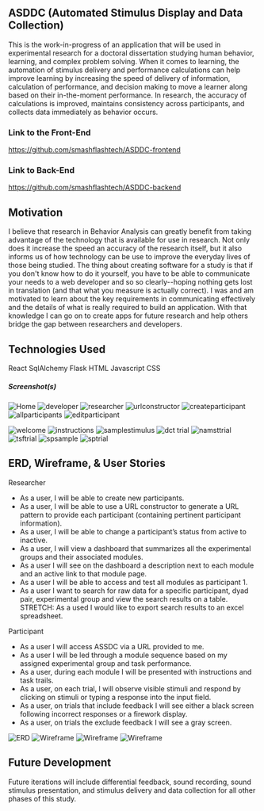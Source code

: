 ## ASDDC (Automated Stimulus Display and Data Collection)
This is the work-in-progress of an application that will be used in experimental research for a doctoral dissertation studying human behavior, learning, and complex problem solving. When it comes to learning, the automation of stimulus delivery and performance calculations can help improve learning by increasing the speed of delivery of information, calculation of performance, and decision making to move a learner along based on their in-the-moment performance. In research, the accuracy of calculations is improved, maintains consistency across participants, and collects data immediately as behavior occurs. 

### Link to the Front-End
https://github.com/smashflashtech/ASDDC-frontend
### Link to Back-End
https://github.com/smashflashtech/ASDDC-backend

## Motivation
I believe that research in Behavior Analysis can greatly benefit from taking advantage of the technology that is available for use in research. Not only does it increase the speed an accuracy of the research itself, but it also informs us of how technology can be use to improve the everyday lives of those being studied. The thing about creating software for a study is that if you don't know how to do it yourself, you have to be able to communicate your needs to a web developer and so so clearly--hoping nothing gets lost in translation (and that what you measure is actually correct). I was and am motivated to learn about the key requirements in communicating effectively and the details of what is really required to build an application. With that knowledge I can go on to create apps for future research and help others bridge the gap between researchers and developers.

## Technologies Used
React
SqlAlchemy
Flask
HTML
Javascript
CSS

##### Screenshot(s) 
![Home](/screenshots/01-home.png)
![developer](/screenshots/02-developer.png)
![researcher](/screenshots/03-researcher.png)
![urlconstructor](/screenshots/04-urlconstructor.png)
![createparticipant](/screenshots/05-createparticipant.png)
![allparticipants](/screenshots/06-allparticipants.png)
![editparticipant](/screenshots/07-editparticipant.png)

![welcome](/screenshots/08-welcome.png)
![instructions](/screenshots/09-instructions.png)
![samplestimulus](/screenshots/10-samplestimulus.png)
![dct trial](/screenshots/11-dcttrial.png)
![namsttrial](/screenshots/12-namtstrial.png)
![tsftrial](/screenshots/13-tsftrial.png)
![spsample](/screenshots/14-spsample.png)
![sptrial](/screenshots/15-sptrial.png)
## ERD, Wireframe, & User Stories
Researcher
*	As a user, I will be able to create new participants.
*	As a user, I will be able to use a URL constructor to generate a URL pattern to provide each participant (containing pertinent participant information). 
*	As a user, I will be able to change a participant’s status from active to inactive.
*	As a user, I will view a dashboard that summarizes all the experimental groups and their associated modules.
*	As a user I will see on the dashboard a description next to each module and an active link to that module page. 
*	As a user I will be able to access and test all modules as participant 1.
*	As a user I want to search for raw data for a specific participant, dyad pair, experimental group and view the search results on a table.
STRETCH: As a used I would like to export search results to an excel spreadsheet.

Participant
*	As a user I will access ASSDC via a URL provided to me. 
*	As a user I will be led through a module sequence based on my assigned experimental group and task performance. 
*	As a user, during each module I will be presented with instructions and task trails.
*	As a user, on each trial, I will observe visible stimuli and respond by clicking on stimuli or typing a response into the input field. 
*	As a user, on trials that include feedback I will see either a black screen following incorrect responses or a firework display. 
*	As a user, on trials the exclude feedback I will see a gray screen.


![ERD](ASDDC-frontend/screenshots/p4-erd.png)
![Wireframe](ASDDC-frontend/screenshots/p4-wireframe-researcher.png)
![Wireframe](ASDDC-frontend/screenshots/p4-wireframe-participant1.png)
![Wireframe](ASDDC-frontend/screenshots/p4-wireframe-participant2.png)


## Future Development
Future iterations will include differential feedback, sound recording, sound stimulus presentation, and stimulus delivery and data collection for all other phases of this study.
